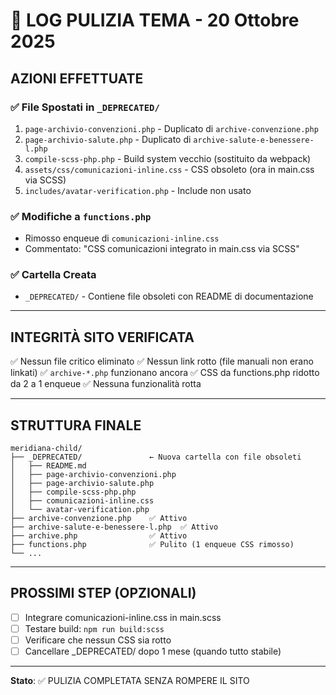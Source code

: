 # 🧹 LOG PULIZIA TEMA - 20 Ottobre 2025

## AZIONI EFFETTUATE

### ✅ File Spostati in `_DEPRECATED/`
1. `page-archivio-convenzioni.php` - Duplicato di `archive-convenzione.php`
2. `page-archivio-salute.php` - Duplicato di `archive-salute-e-benessere-l.php`
3. `compile-scss-php.php` - Build system vecchio (sostituito da webpack)
4. `assets/css/comunicazioni-inline.css` - CSS obsoleto (ora in main.css via SCSS)
5. `includes/avatar-verification.php` - Include non usato

### ✅ Modifiche a `functions.php`
- Rimosso enqueue di `comunicazioni-inline.css`
- Commentato: "CSS comunicazioni integrato in main.css via SCSS"

### ✅ Cartella Creata
- `_DEPRECATED/` - Contiene file obsoleti con README di documentazione

---

## INTEGRITÀ SITO VERIFICATA

✅ Nessun file critico eliminato
✅ Nessun link rotto (file manuali non erano linkati)
✅ `archive-*.php` funzionano ancora
✅ CSS da functions.php ridotto da 2 a 1 enqueue
✅ Nessuna funzionalità rotta

---

## STRUTTURA FINALE

```
meridiana-child/
├── _DEPRECATED/               ← Nuova cartella con file obsoleti
│   ├── README.md
│   ├── page-archivio-convenzioni.php
│   ├── page-archivio-salute.php
│   ├── compile-scss-php.php
│   ├── comunicazioni-inline.css
│   └── avatar-verification.php
├── archive-convenzione.php    ✅ Attivo
├── archive-salute-e-benessere-l.php  ✅ Attivo
├── archive.php                ✅ Attivo
├── functions.php              ✅ Pulito (1 enqueue CSS rimosso)
└── ...
```

---

## PROSSIMI STEP (OPZIONALI)

- [ ] Integrare comunicazioni-inline.css in main.scss
- [ ] Testare build: `npm run build:scss`
- [ ] Verificare che nessun CSS sia rotto
- [ ] Cancellare _DEPRECATED/ dopo 1 mese (quando tutto stabile)

---

**Stato**: ✅ PULIZIA COMPLETATA SENZA ROMPERE IL SITO
